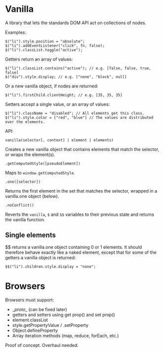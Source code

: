 Vanilla
=======

A library that lets the standards DOM API act on collections of nodes.

Examples:

    $("li").style.position = "absolute";
    $("li").addEventListener("click", fn, false);
    $("li").classList.toggle("active");

Getters return an array of values:

    $("li").classList.contains("active"); // e.g. [false, false, true, false]
    $("div").style.display; // e.g. ["none", "block", null]

Or a new vanilla object, if nodes are returned:

    $("li").firstChild.clientHeight; // e.g. [35, 35, 35]

Setters accept a single value, or an array of values:

	$("li").className = "disabled"; // All elements get this class.
	$("li").style.color = ["red", "blue"] // The values are distributed over the elements.

API:

`vanilla(selector[, context] | element | elements)`

Creates a new vanilla object that contains elements that match the selector, or wraps the element(s).

`.getComputedStyle([pseudoElement])`

Maps to `window.getComputedStyle`.

`.one([selector])`

Returns the first element in the set that matches the selector, wrapped in a vanilla.one object (below).

`.noConflict()`

Reverts the `vanilla`, `$` and `$$` variables to their previous state and returns the vanilla function.

Single elements
---------------

$$ returns a vanilla.one object containing 0 or 1 elements. It should therefore behave exactly like a naked element, except
that for some of the getters a vanilla object is returned:

    $$("li").children.style.display = "none";

Browsers
========

Browsers must support:

- \__proto__ (can be fixed later)
- getters and setters using get prop() and set prop()
- element.classList
- style.getPropertyValue / .setProperty
- Object.defineProperty
- Array iteration methods (map, reduce, forEach, etc.)

Proof of concept. Overhaul needed.